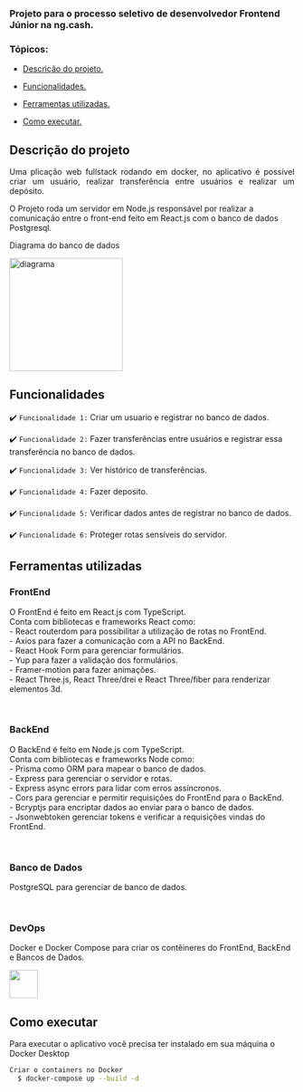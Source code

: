
### Projeto para o processo seletivo de desenvolvedor Frontend Júnior na ng.cash.

### Tópicos:

- [Descrição do projeto.](#descrição-do-projeto)

- [Funcionalidades.](#funcionalidades)

- [Ferramentas utilizadas.](#ferramentas-utilizadas)

- [Como executar.](#como-executar)

## Descrição do projeto

<p align="justify">
Uma plicação web fullstack rodando em docker, no aplicativo é possível criar um usuário, realizar transferência entre usuários e realizar um depósito.

O Projeto roda um servidor em Node.js responsável por realizar a comunicação entre o front-end feito em React.js com o banco de dados Postgresql.


Diagrama do banco de dados

<img height="200cm" src="https://cdn.discordapp.com/attachments/987790937474351104/1048705790917218364/digram.png" alt="diagrama">

</p>

## Funcionalidades

:heavy_check_mark: `Funcionalidade 1:` Criar um usuario e registrar no banco de dados.

:heavy_check_mark: `Funcionalidade 2:` Fazer transferências entre usuários e registrar essa transferência no banco de dados.

:heavy_check_mark: `Funcionalidade 3:` Ver histórico de transferências.

:heavy_check_mark: `Funcionalidade 4:` Fazer deposito.

:heavy_check_mark: `Funcionalidade 5:` Verificar dados antes de registrar no banco de dados.

:heavy_check_mark: `Funcionalidade 6:` Proteger rotas sensíveis do servidor.

## Ferramentas utilizadas

<div>

  <h3>FrontEnd</h3>
<p>O FrontEnd é feito em React.js com TypeScript. <br>
Conta com bibliotecas e frameworks React como: <br> 
- React routerdom para possibilitar a utilização de rotas no FrontEnd. <br>
- Axios para fazer a comunicação com a API no BackEnd. <br>
- React Hook Form para gerenciar formulários. <br>
- Yup para fazer a validação dos formulários. <br>
- Framer-motion para fazer animações. <br>
- React Three.js, React Three/drei e React Three/fiber para renderizar elementos 3d. <br>
</p>
<br>

  <h3>BackEnd</h3>
<p>O BackEnd é feito em Node.js com TypeScript. <br>
Conta com bibliotecas e frameworks Node como: <br> 
- Prisma como ORM para mapear o banco de dados. <br>
- Express para gerenciar o servidor e rotas. <br>
- Express async errors para lidar com erros assíncronos. <br>
- Cors para gerenciar e permitir requisições do FrontEnd para o BackEnd. <br>
- Bcryptjs para encriptar dados ao enviar para o banco de dados. <br>
- Jsonwebtoken gerenciar tokens e verificar a requisições vindas do FrontEnd. <br>
</p>
<br>

  <h3>Banco de Dados</h3>
<p>PostgreSQL para gerenciar de banco de dados.</p>
<br>

  <h3>DevOps</h3>
<p>Docker e Docker Compose para criar os contêineres do FrontEnd, BackEnd e Bancos de Dados.</p>

<div/>

  <img width="50px" src="https://cdn.jsdelivr.net/gh/devicons/devicon/icons/react/react-original.svg"/>

###

## Como executar

<p>Para executar o aplicativo você precisa ter instalado em sua máquina o Docker Desktop</p>

```bash
Criar o containers no Docker
  $ docker-compose up --build -d 
```
